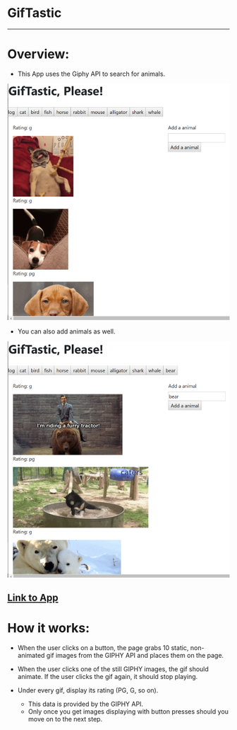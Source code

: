 # GifTastic
---
# Overview:
   * This App uses the Giphy API to search for animals. 

   ![Before Adding Animal](assests/images/Giphy_Dog.PNG)

   
   * You can also add animals as well.

   ![After Adding Animal](assests/images/Giphy_Bear.PNG)


[Link to App](https://josemenis.github.io/GifTastic/)
---
# How it works:

*   When the user clicks on a button, the page grabs 10 static, non-animated gif images from the GIPHY API and places them on the page.

*   When the user clicks one of the still GIPHY images, the gif should animate. If the user clicks the gif again, it should stop playing.

* Under every gif, display its rating (PG, G, so on).
   * This data is provided by the GIPHY API.
   * Only once you get images displaying with button presses should you move on to the next step.

